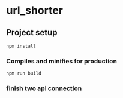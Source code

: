 # url_shorter

## Project setup
```
npm install
```

### Compiles and minifies for production
```
npm run build
```

### finish two api connection